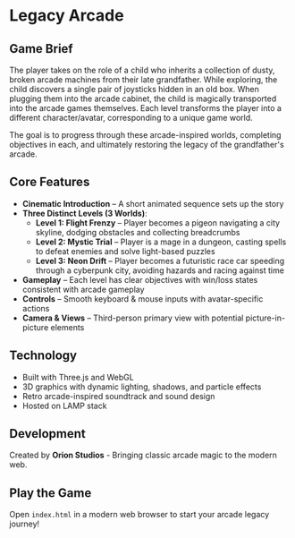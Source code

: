 # Legacy Arcade

## Game Brief
The player takes on the role of a child who inherits a collection of dusty, broken arcade machines from their late grandfather. While exploring, the child discovers a single pair of joysticks hidden in an old box. When plugging them into the arcade cabinet, the child is magically transported into the arcade games themselves. Each level transforms the player into a different character/avatar, corresponding to a unique game world.

The goal is to progress through these arcade-inspired worlds, completing objectives in each, and ultimately restoring the legacy of the grandfather's arcade.

## Core Features
- **Cinematic Introduction** – A short animated sequence sets up the story
- **Three Distinct Levels (3 Worlds)**:
  - **Level 1: Flight Frenzy** – Player becomes a pigeon navigating a city skyline, dodging obstacles and collecting breadcrumbs
  - **Level 2: Mystic Trial** – Player is a mage in a dungeon, casting spells to defeat enemies and solve light-based puzzles  
  - **Level 3: Neon Drift** – Player becomes a futuristic race car speeding through a cyberpunk city, avoiding hazards and racing against time
- **Gameplay** – Each level has clear objectives with win/loss states consistent with arcade gameplay
- **Controls** – Smooth keyboard & mouse inputs with avatar-specific actions
- **Camera & Views** – Third-person primary view with potential picture-in-picture elements

## Technology
- Built with Three.js and WebGL
- 3D graphics with dynamic lighting, shadows, and particle effects
- Retro arcade-inspired soundtrack and sound design
- Hosted on LAMP stack

## Development
Created by **Orion Studios** - Bringing classic arcade magic to the modern web.

## Play the Game
Open `index.html` in a modern web browser to start your arcade legacy journey!
